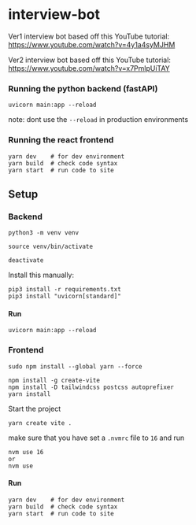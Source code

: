 # interview-bot


Ver1 interview bot based off this YouTube tutorial: https://www.youtube.com/watch?v=4y1a4syMJHM

Ver2 interview bot based off this YouTube tutorial: https://www.youtube.com/watch?v=x7PmlpUiTAY 

### Running the python backend (fastAPI)
```
uvicorn main:app --reload
```
note: dont use the `--reload` in production environments
### Running the react frontend
```
yarn dev    # for dev environment
yarn build  # check code syntax
yarn start  # run code to site
```
## Setup 
### Backend
```
python3 -m venv venv 
```
```
source venv/bin/activate
```
```
deactivate
```

Install this manually:
```
pip3 install -r requirements.txt  
pip3 install "uvicorn[standard]" 
```

#### Run
```
uvicorn main:app --reload
```

### Frontend
```
sudo npm install --global yarn --force
```
```
npm install -g create-vite
npm install -D tailwindcss postcss autoprefixer
yarn install
```
Start the project
```
yarn create vite . 
```

make sure that you have set a `.nvmrc` file to `16` and run 
```
nvm use 16
or 
nvm use
```

#### Run
```
yarn dev    # for dev environment
yarn build  # check code syntax
yarn start  # run code to site
```
